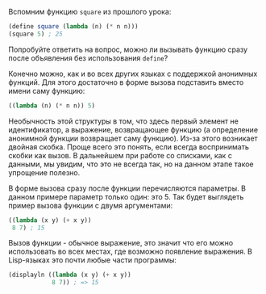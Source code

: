 
Вспомним функцию `square` из прошлого урока:

```scheme
(define square (lambda (n) (* n n)))
(square 5) ; 25
```

Попробуйте ответить на вопрос, можно ли вызывать функцию сразу после объявления без использования `define`?

Конечно можно, как и во всех других языках с поддержкой анонимных функций. Для этого достаточно в форме вызова подставить вместо имени саму функцию:

```scheme
((lambda (n) (* n n)) 5)
```

Необычность этой структуры в том, что здесь первый элемент не идентификатор, а выражение, возвращающее функцию (а определение анонимной функции возвращает саму функцию). Из-за этого возникает двойная скобка. Проще всего это понять, если всегда воспринимать скобки как вызов. В дальнейшем при работе со списками, как с данными, мы увидим, что это не всегда так, но на данном этапе такое упрощение полезно.

В форме вызова сразу после функции перечисляются параметры. В данном примере параметр только один: это 5. Так будет выглядеть пример вызова функции с двумя аргументами:

```scheme
((lambda (x y) (+ x y))
 8 7) ; 15
```

Вызов функции - обычное выражение, это значит что его можно использовать во всех местах, где возможно появление выражения. В Lisp-языках это почти любые части программы:

```scheme
(displayln ((lambda (x y) (+ x y))
            8 7)) ; => 15
```
